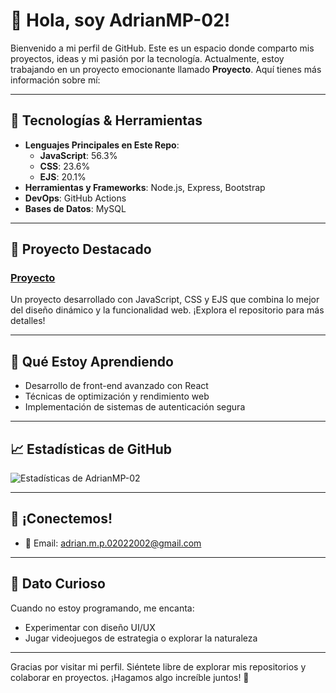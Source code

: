 # 👋 Hola, soy AdrianMP-02!

Bienvenido a mi perfil de GitHub. Este es un espacio donde comparto mis proyectos, ideas y mi pasión por la tecnología. Actualmente, estoy trabajando en un proyecto emocionante llamado **Proyecto**. Aquí tienes más información sobre mí:

---

## 🔧 Tecnologías & Herramientas
- **Lenguajes Principales en Este Repo**:
  - **JavaScript**: 56.3%
  - **CSS**: 23.6%
  - **EJS**: 20.1%
- **Herramientas y Frameworks**: Node.js, Express, Bootstrap
- **DevOps**: GitHub Actions
- **Bases de Datos**: MySQL

---

## 🌟 Proyecto Destacado
### [Proyecto](https://github.com/AdrianMP-02/ProyectFlow)
Un proyecto desarrollado con JavaScript, CSS y EJS que combina lo mejor del diseño dinámico y la funcionalidad web. ¡Explora el repositorio para más detalles!

---

## 🌱 Qué Estoy Aprendiendo
- Desarrollo de front-end avanzado con React
- Técnicas de optimización y rendimiento web
- Implementación de sistemas de autenticación segura

---

## 📈 Estadísticas de GitHub
![Estadísticas de AdrianMP-02](https://github-readme-stats.vercel.app/api?username=AdrianMP-02&show_icons=true&theme=tokyonight)

---

## 💬 ¡Conectemos!
- 📧 Email: [adrian.m.p.02022002@gmail.com](mailto:adrian.m.p.02022002@gmail.com)

---

## 🎯 Dato Curioso
Cuando no estoy programando, me encanta:
- Experimentar con diseño UI/UX
- Jugar videojuegos de estrategia o explorar la naturaleza

---

Gracias por visitar mi perfil. Siéntete libre de explorar mis repositorios y colaborar en proyectos. ¡Hagamos algo increíble juntos! 🚀
